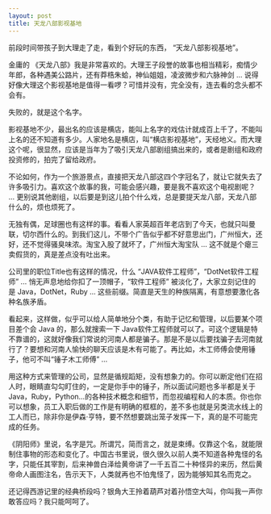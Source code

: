 ```yaml
---
layout: post
title: 天龙八部影视基地
---
```

前段时间带孩子到大理走了走，看到个好玩的东西， “天龙八部影视基地”。

金庸的 《天龙八部》我是非常喜欢的。大理王子段誉的故事也相当精彩，痴情少年郎，各种遇美公路片，还有莽梏朱蛤，神仙姐姐，凌波微步和六脉神剑 ... 说得好像大理这个影视基地是值得一看啰？可惜并没有，完全没有，连去看的念头都不会有。

失败的，就是这个名字。

影视基地不少，最出名的应该是横店，能叫上名字的戏估计就成百上千了，不能叫上名的还不知道有多少。人家地名是横店，叫“横店影视基地”，天经地义。而大理这个呢，很显然，应该是当年为了吸引天龙八部剧组搞出来的，或者是剧组和政府投资修的，拍完了留给政府。

不论如何，作为一个旅游景点，直接把天龙八部这四个字冠名了，就让它就失去了许多吸引力。喜欢这个故事的我，可能会感兴趣，要是我不喜欢这个电视剧呢？ ... 更别说其他剧组，以后要是到这儿拍个什么戏，总是要提天龙八部，天龙八部什么的，烦也烦死了。

无独有偶，足球圈也有这样的事。看看人家英超百年老店到了今天，也就只叫曼联，切尔西什么的。到我们这儿，不带个广告似乎都不好意思出门，广州恒大，还好，还不觉得骚臭味浓。淘宝入股了就坏了，广州恒大淘宝队 ... 这不就是个瘪三卖假货的，真是差点没有吐出来。

公司里的职位Title也有这样的情况，什么 “JAVA软件工程师”，“DotNet软件工程师” ... 悄无声息地给你扣了一顶帽子，“软件工程师” 被淡化了，大家立刻记住的是 Java，DotNet，Ruby ... 这些前缀。简直是天生的种族隔离，有意想要激化各种名族矛盾。

看起来，这样做，似乎可以给人简单地分个类，有助于记忆和管理，以后要某个项目差个会 Java 的，那么就搜索一下 Java软件工程师就可以了。可这个逻辑是特不靠谱的，这就好像我们常说的河南人都是骗子。那是不是以后要找骗子去河南就行了？要想和河南人愉快的聊天应该是木有可能了。再比如，木工师傅会使用锤子，他可不叫“锤子木工师傅” ...

用这种方式来管理的公司，显然是循规蹈矩，没有想象力的。你可以断定他们在招人时，眼睛直勾勾盯住的，一定是你手中的锤子，所以面试问题也多半都是关于Java，Ruby，Python...的各种技术概念和细节，而忽视编程和人的本质。你也你可以想象，员工入职后做的工作是有明确的框框的，差不多也就是另类流水线上的工人而已，除非你是伊森·亨特，要不然想要跳出笼子发挥一下，真的是不可能完成的任务。

《阴阳师》里说，名字是咒。所谓咒，简而言之，就是束缚。仅靠这个名，就能限制住事物的形态和变化了。中国古书里说，很久很久以前人类不知道各种鬼怪的名字，只能任其宰割，后来神兽白泽给黄帝讲了一千五百二十种怪异的来历，然后黄帝命人画图注名，告示天下，人类就再也不怕鬼怪了，因为能够知其名而克之。

还记得西游记里的经典桥段吗？银角大王拎着葫芦对着孙悟空大叫，你叫我一声你敢答应吗？我只能呵呵了。


